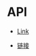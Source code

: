 # API

* [Link](https://docs.mosiwi.com/projects/c1k0000/en/latest/)    

* [链接](https://docs.mosiwi.com/projects/c1k0000/en/latest/)     


